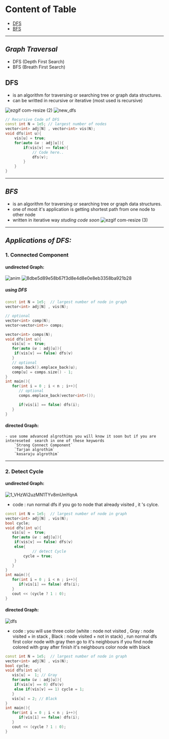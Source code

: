# Content of Table
- [DFS](#dfs)
- [BFS](##_BFS_)
***
## _Graph Traversal_
- DFS (Depth First Search)
- BFS (Breath First Search)
## DFS 
 - is an algorithm for traversing or searching tree or graph data structures.
 - can be writted in recursive or iterative (most used is recursive)

![ezgif com-resize (2)](https://user-images.githubusercontent.com/65075626/231601722-86c404af-15f9-4a86-9bdc-3cd4fb55fcb5.gif)
![new_dfs](https://user-images.githubusercontent.com/65075626/231601711-953953b8-f10e-4a50-b42d-c710d3397c05.gif)
 ~~~ c++
 // Recursive Code of DFS
 const int N = 1e5; // largest number of nodes
 vector<int> adj[N] , vector<int> vis(N);
 void dfs(int u){
	 vis[u] = true;
	 for(auto &v : adj[u]){
		 if(vis[v] == false){
			 // Code here..
			 dfs(v);
		 }
	 }
 }
 ~~~
***
## _BFS_
- is an algorithm for traversing or searching tree or graph data structures.
- one of most it's application is getting shortest path from one node to other node
- written in iterative way _studing code soon_ 
![ezgif com-resize (3)](https://user-images.githubusercontent.com/65075626/231601717-ad1a68a9-c926-4e23-83bf-572240a14c01.gif)
***
## _Applications of DFS:_

### 1. Connected Component
#### undirected Graph:
![anim](https://user-images.githubusercontent.com/65075626/231601724-6581ce32-3917-465d-b80d-bf8e362f2a24.gif)
![8dbe5d89e58b67f3d8e4d8e0e8eb3358ba921b28](https://user-images.githubusercontent.com/65075626/231601734-a5cb3b12-01ec-4b39-8ae1-a3dcad00fc7e.png)
##### using DFS
``` c++
const int N = 1e5;  // largest number of node in graph
vector<int> adj[N] , vis(N);

// optional
vector<int> comp(N);
vector<vector<int>> comps;

vector<int> comps(N);
void dfs(int u){
   vis[u] =  true;
   for(auto &v : adj[u]){
	if(vis[v] == false) dfs(v)
   }
   // optional
   comps.back().emplace_back(u);
   comp[u] = comps.size() - 1;
}
int main(){
   for(int i = 0 ; i < n ; i++){
      // optional
      comps.emplace_back(vector<int>());

      if(vis[i] == false) dfs(i);
   }
}
```
#### directed Graph:
	- use some advanced algrothims you will know it soon but if you are intereseted  search in one of these keywords
		`Strong Connect Component`
		`Tarjan algrothim`
		`kosaraju algrothim`
***
### 2. Detect Cycle
#### undirected Graph:
![1_VHzWi2uzMN1TYv8mUmYqnA](https://user-images.githubusercontent.com/65075626/231610533-f4227d5c-1d16-4cfb-98c0-74715b790199.gif)
- code : run normal dfs if you go to node that already visited , it 's cylce.
``` c++
const int N = 1e5;  // largest number of node in graph
vector<int> adj[N] , vis(N);
bool cycle;
void dfs(int u){
   vis[u] =  true;
   for(auto &v : adj[u]){
	if(vis[v] == false) dfs(v)
	else{
            // detect Cycle
	    cycle = true;
	}
   }
}
int main(){
   for(int i = 0 ; i < n ; i++){
      if(vis[i] == false) dfs(i);
   }
   cout << (cycle ? 1 : 0);
}
```
#### directed Graph:
![dfs](https://user-images.githubusercontent.com/65075626/231611124-237affcb-0e66-42f3-a5d5-f868b81d0836.gif)
- code : you will use three color (white : node not visited , Gray : node visited + in stack , Black : node visited + not in stack) , run normal dfs  
  first color node with gray then go to it's neighbours if you find node colored with gray after finish it's neighbours color node with black
``` c++
const int N = 1e5;  // largest number of node in graph
vector<int> adj[N] , vis(N);
bool cycle;
void dfs(int u){
   vis[u] =  1; // Gray
   for(auto &v : adj[u]){
	if(vis[v] == 0) dfs(v)
	else if(vis[v] == 1) cycle = 1;
   }
   vis[u] = 2; // Black
}
int main(){
   for(int i = 0 ; i < n ; i++){
      if(vis[i] == false) dfs(i);
   }
   cout << (cycle ? 1 : 0);
}
```
